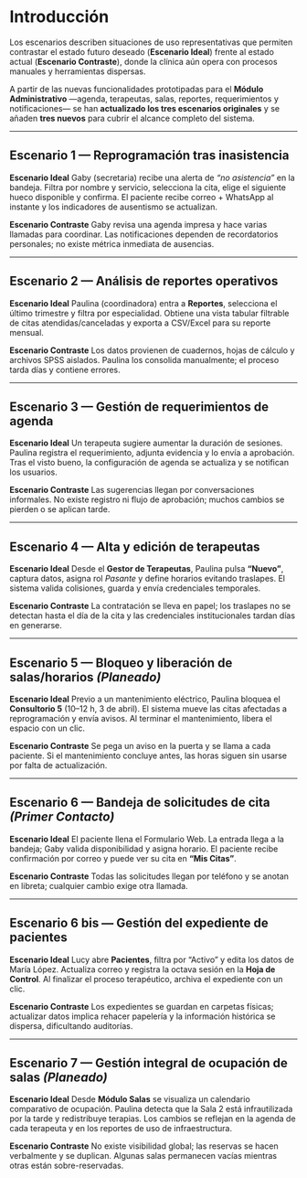 # Introducción

Los escenarios describen situaciones de uso representativas que permiten contrastar el
estado futuro deseado (**Escenario Ideal**) frente al estado actual (**Escenario Contraste**),
donde la clínica aún opera con procesos manuales y herramientas dispersas.

A partir de las nuevas funcionalidades prototipadas para el **Módulo Administrativo** —agenda,
terapeutas, salas, reportes, requerimientos y notificaciones— se han **actualizado los tres
escenarios originales** y se añaden **tres nuevos** para cubrir el alcance completo del sistema.

---

## Escenario 1 — Reprogramación tras inasistencia

**Escenario Ideal**
Gaby (secretaria) recibe una alerta de *“no asistencia”* en la bandeja. Filtra por nombre y
servicio, selecciona la cita, elige el siguiente hueco disponible y confirma. El paciente
recibe correo + WhatsApp al instante y los indicadores de ausentismo se actualizan.

**Escenario Contraste**
Gaby revisa una agenda impresa y hace varias llamadas para coordinar. Las notificaciones
dependen de recordatorios personales; no existe métrica inmediata de ausencias.

---

## Escenario 2 — Análisis de reportes operativos

**Escenario Ideal**
Paulina (coordinadora) entra a **Reportes**, selecciona el último trimestre y filtra por
especialidad. Obtiene una vista tabular filtrable de citas atendidas/canceladas y exporta
a CSV/Excel para su reporte mensual.

**Escenario Contraste**
Los datos provienen de cuadernos, hojas de cálculo y archivos SPSS aislados. Paulina los
consolida manualmente; el proceso tarda días y contiene errores.

---

## Escenario 3 — Gestión de requerimientos de agenda

**Escenario Ideal**
Un terapeuta sugiere aumentar la duración de sesiones. Paulina registra el requerimiento,
adjunta evidencia y lo envía a aprobación. Tras el visto bueno, la configuración de agenda
se actualiza y se notifican los usuarios.

**Escenario Contraste**
Las sugerencias llegan por conversaciones informales. No existe registro ni flujo de
aprobación; muchos cambios se pierden o se aplican tarde.

---

## Escenario 4 — Alta y edición de terapeutas

**Escenario Ideal**
Desde el **Gestor de Terapeutas**, Paulina pulsa **“Nuevo”**, captura datos, asigna rol *Pasante*
y define horarios evitando traslapes. El sistema valida colisiones, guarda y envía
credenciales temporales.

**Escenario Contraste**
La contratación se lleva en papel; los traslapes no se detectan hasta el día de la cita y las
credenciales institucionales tardan días en generarse.

---

## Escenario 5 — Bloqueo y liberación de salas/horarios *(Planeado)*

**Escenario Ideal**
Previo a un mantenimiento eléctrico, Paulina bloquea el **Consultorio 5** (10–12 h, 3 de abril).
El sistema mueve las citas afectadas a reprogramación y envía avisos. Al terminar el
mantenimiento, libera el espacio con un clic.

**Escenario Contraste**
Se pega un aviso en la puerta y se llama a cada paciente. Si el mantenimiento concluye
antes, las horas siguen sin usarse por falta de actualización.

---

## Escenario 6 — Bandeja de solicitudes de cita *(Primer Contacto)*

**Escenario Ideal**
El paciente llena el Formulario Web. La entrada llega a la bandeja; Gaby valida
disponibilidad y asigna horario. El paciente recibe confirmación por correo y puede ver
su cita en **“Mis Citas”**.

**Escenario Contraste**
Todas las solicitudes llegan por teléfono y se anotan en libreta; cualquier cambio exige
otra llamada.

---

## Escenario 6 bis — Gestión del expediente de pacientes

**Escenario Ideal**
Lucy abre **Pacientes**, filtra por “Activo” y edita los datos de María López. Actualiza correo
y registra la octava sesión en la **Hoja de Control**. Al finalizar el proceso terapéutico,
archiva el expediente con un clic.

**Escenario Contraste**
Los expedientes se guardan en carpetas físicas; actualizar datos implica rehacer
papelería y la información histórica se dispersa, dificultando auditorías.

---

## Escenario 7 — Gestión integral de ocupación de salas *(Planeado)*

**Escenario Ideal**
Desde **Módulo Salas** se visualiza un calendario comparativo de ocupación. Paulina detecta
que la Sala 2 está infrautilizada por la tarde y redistribuye terapias. Los cambios se
reflejan en la agenda de cada terapeuta y en los reportes de uso de infraestructura.

**Escenario Contraste**
No existe visibilidad global; las reservas se hacen verbalmente y se duplican. Algunas
salas permanecen vacías mientras otras están sobre-reservadas.

